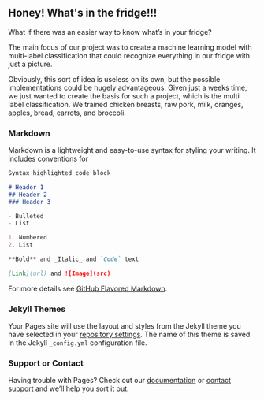 ## Honey! What's in the fridge!!!

What if there was an easier way to know what’s in your fridge?

The main focus of our project was to create a machine learning model with multi-label classification that could recognize everything in our fridge with just a picture. 

Obviously, this sort of idea is useless on its own, but the possible implementations could be hugely advantageous. Given just a weeks time, we just wanted to create the basis for such a project, which is the multi label classification. We trained chicken breasts, raw pork, milk, oranges, apples, bread, carrots, and broccoli.

### Markdown

Markdown is a lightweight and easy-to-use syntax for styling your writing. It includes conventions for

```markdown
Syntax highlighted code block

# Header 1
## Header 2
### Header 3

- Bulleted
- List

1. Numbered
2. List

**Bold** and _Italic_ and `Code` text

[Link](url) and ![Image](src)
```

For more details see [GitHub Flavored Markdown](https://guides.github.com/features/mastering-markdown/).

### Jekyll Themes

Your Pages site will use the layout and styles from the Jekyll theme you have selected in your [repository settings](https://github.com/arul28/Whats-in-the-fridge/settings). The name of this theme is saved in the Jekyll `_config.yml` configuration file.

### Support or Contact

Having trouble with Pages? Check out our [documentation](https://docs.github.com/categories/github-pages-basics/) or [contact support](https://github.com/contact) and we’ll help you sort it out.

